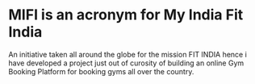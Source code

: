 # MIFI is an acronym for My India Fit India 
An initiative taken all around the globe for the mission FIT INDIA hence i have developed a project 
just out of curosity of building an online Gym Booking Platform for booking gyms all over the country.
